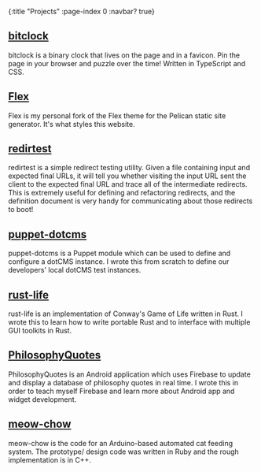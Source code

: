 {:title "Projects"
 :page-index 0
 :navbar? true}

## [bitclock](https://github.com/lucidmachine/bitclock)

bitclock is a binary clock that lives on the page and in a favicon. Pin the page in your browser and puzzle over the time! Written in TypeScript and CSS.

## [Flex](https://github.com/lucidmachine/Flex)

Flex is my personal fork of the Flex theme for the Pelican static site generator. It's what styles this website.

## [redirtest](https://gitlab.msu.edu/canr/redirtest)

redirtest is a simple redirect testing utility. Given a file containing input and expected final URLs, it will tell you whether visiting the input URL sent the client to the expected final URL and trace all of the intermediate redirects. This is extremely useful for defining and refactoring redirects, and the definition document is very handy for communicating about those redirects to boot!

## [puppet-dotcms](https://github.com/lucidmachine/puppet-dotcms)

puppet-dotcms is a Puppet module which can be used to define and configure a dotCMS instance. I wrote this from scratch to define our developers' local dotCMS test instances.

## [rust-life](https://github.com/lucidmachine/rust-life)

rust-life is an implementation of Conway's Game of Life written in Rust. I wrote this to learn how to write portable Rust and to interface with multiple GUI toolkits in Rust.

## [PhilosophyQuotes](https://github.com/lucidmachine/PhilosophyQuotes)

PhilosophyQuotes is an Android application which uses Firebase to update and display a database of philosophy quotes in real time. I wrote this in order to teach myself Firebase and learn more about Android app and widget development.

## [meow-chow](https://github.com/lucidmachine/meow-chow)

meow-chow is the code for an Arduino-based automated cat feeding system. The prototype/ design code was written in Ruby and the rough implementation is in C++.
